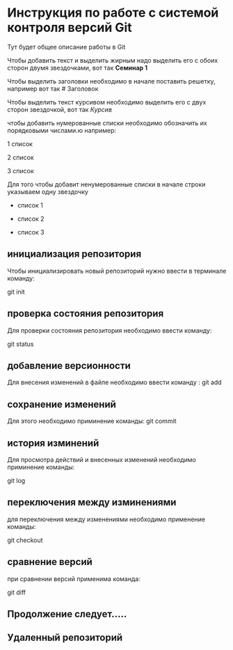 # Инструкция по работе с системой контроля версий Git

Тут будет общее описание работы в Git

Чтобы добавить текст и выделить жирным надо выделить его с обоих сторон двумя звездочками, вот так **Семинар 1**

Чтобы выделить заголовки необходимо в начале поставить решетку, например вот так # Заголовок

Чтобы выделить текст курсивом необходимо выделить его с двух сторон звездочкой, вот так *Курсив*

чтобы добавить нумерованные списки необходимо обозначить их порядковыми числами.ю например:

1 список

2 список

3 список

Для того чтобы добавит ненумерованные списки в начале строки указываем одну звездочку

* список 1

* список 2

* список 3

## инициализация репозитория

Чтобы инициализировать новый репозиторий нужно ввести в терминале команду:

  git init

## проверка состояния репозитория

Для проверки состояния репозитория необходимо ввести команду:

git status

## добавление версионности

Для внесения изменений в файле необходимо ввести команду : git add

## сохранение изменений

Для этого необходимо приминение команды: git commit

## история изминений

Для просмотра действий и внесенных изменений необходимо приминение команды:

git log

## переключения между изминениями

для переключения между изменениями необходимо применение команды:

git checkout

## сравнение версий

при сравнении версий применима команда:

git diff

## Продолжение следует.....

## Удаленный репозиторий

